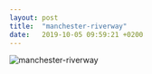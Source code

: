 ```yaml
---
layout: post
title:  "manchester-riverway"
date:   2019-10-05 09:59:21 +0200
---
```


![manchester-riverway]({{site.baseurl}}/assets/manchester-riverway.jpg)
